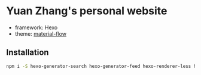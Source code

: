 # Yuan Zhang's personal website

- framework: Hexo
- theme: [material-flow](https://github.com/stkevintan/hexo-theme-material-flow)

## Installation

```bash
npm i -S hexo-generator-search hexo-generator-feed hexo-renderer-less hexo-autoprefixer hexo-generator-json-content
```